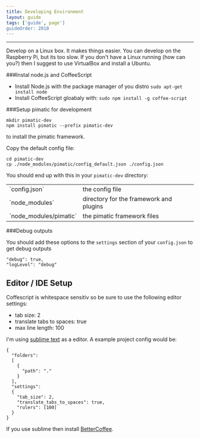 ```yaml
---
title: Developing Environment
layout: guide
tags: ['guide', page']
guideOrder: 2010
---
```

-----------------------

Develop on a Linux box. It makes things easier. You can develop on the Raspberry Pi, but its too 
slow. If you don't have a Linux running (how can you?) then I suggest to use VirtualBox and 
install a Ubuntu.

###Instal node.js and CoffeeScript
* Install Node.js with the package manager of you distro `sudo apt-get install node` 
* Install CoffeeScript gloabaly with: `sudo npm install -g coffee-script`

###Setup pimatic for development

    mkdir pimatic-dev
    npm install pimatic --prefix pimatic-dev

to install the pimatic framework.

Copy the default config file:

    cd pimatic-dev
    cp ./node_modules/pimatic/config_default.json ./config.json

You should end up with this in your `pimatic-dev` directory:

<table class="table file-listing">
<tr><td>`config.json`</td>				       <td>the config file</td></tr>
<tr><td>`node_modules`</td>				       <td>directory for the framework and plugins</td></tr>
<tr><td>`node_modules/pimatic`</td>			   <td>the pimatic framework files</td></tr>
</table>

###Debug outputs

You should add these options to the `settings` section of your `config.json` to get debug outputs

    "debug": true,
    "logLevel": "debug"

Editor / IDE Setup
------------------
Coffescript is whitespace sensitiv so be sure to use the following editor settings:

* tab size: 2
* translate tabs to spaces: true
* max line length: 100

I'm using [sublime text](http://www.sublimetext.com/) as a editor. A example project config would be:

    {
      "folders":
      [
        {
          "path": "."
        }
      ],
      "settings":
      {
        "tab_size": 2,
        "translate_tabs_to_spaces": true,
        "rulers": [100]
      }
    }

If you use sublime then install [BetterCoffee](https://github.com/aponxi/sublime-better-coffeescript).